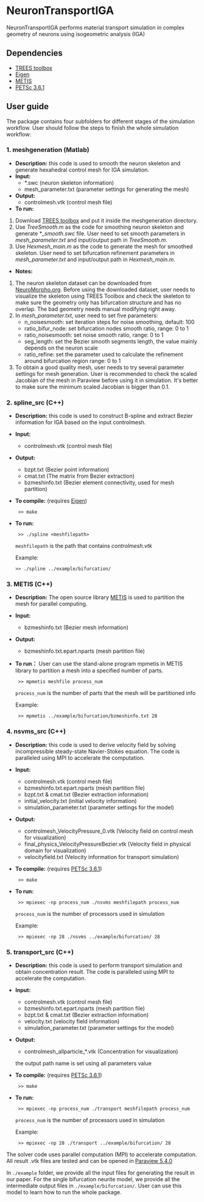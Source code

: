 # NeuronTransportIGA
NeuronTransportIGA performs material transport simulation in complex geometry of neurons using isogeometric analysis (IGA)

## Dependencies
* [TREES toolbox](http://www.treestoolbox.org/)
* [Eigen](http://eigen.tuxfamily.org/index.php?title=Main_Page)
* [METIS](http://glaros.dtc.umn.edu/gkhome/metis/metis/overview)
* [PETSc 3.6.1](https://www.mcs.anl.gov/petsc/)

## User guide
The package contains four subfolders for different stages of the simulation workflow. 
User should follow the steps to finish the whole simulation workflow:


### 1. meshgeneration (Matlab)

* **Description:** this code is used to smooth the neuron skeleton and generate hexahedral control mesh for IGA simulation.
* **Input:**
    * *.swc (neuron skeleton information)   
    * mesh_parameter.txt (parameter settings for generating the mesh)
* **Output:**
    * controlmesh.vtk (control mesh file)
* **To run:**
1. Download [TREES toolbox](http://www.treestoolbox.org/) and put it inside the meshgeneration directory.
2. Use *TreeSmooth.m* as the code for smoothing neuron skeleton and generate **_smooth.swc* file. User need to set smooth parameters in *mesh_parameter.txt* and input/output path in *TreeSmooth.m*.
3. Use *Hexmesh_main.m* as the code to generate the mesh for smoothed skeleton. User need to set bifurcation refinement parameters in *mesh_parameter.txt* and input/output path in *Hexmesh_main.m*.
* **Notes:**
1. The neuron skeleton dataset can be downloaded from [NeuroMorpho.org](http://neuromorpho.org/). Before using the downloaded dataset, user needs to visualize the skeleton using TREES Toolbox and check the skeleton to make sure the geometry only has bifurcation structure and has no overlap. The bad geometry needs manual modifying right away.
2. In *mesh_parameter.txt*, user need to set five parameters:
    * n_noisesmooth:      set iteration steps for noise smoothing, default: 100
    * ratio_bifur_node:   set bifurcation nodes smooth ratio, range: 0 to 1
    * ratio_noisesmooth:  set noise smooth ratio, range: 0 to 1
    * seg_length:         set the Bezier smooth segments length, the value mainly depends on the neuron scale
    * ratio_refine:       set the parameter used to calculate the refinement around bifurcation region range: 0 to 1 
3. To obtain a good quality mesh, user needs to try several parameter settings for mesh generation. User is recommended to check the scaled Jacobian of the mesh in Paraview before using it in simulation. It's better to make sure the minimum scaled Jacobian is bigger than 0.1.
          
### 2. spline_src (C++)

* **Description:** this code is used to construct B-spline and extract Bezier information for IGA based on the input controlmesh.
* **Input:** 
    * controlmesh.vtk (control mesh file)
* **Output:**
    * bzpt.txt (Bezier point information)
    * cmat.txt (The matrix from Bezier extraction)
    * bzmeshinfo.txt (Bezier element connectivity, used for mesh partition)         
* **To compile:** (requires [Eigen](http://eigen.tuxfamily.org/index.php?title=Main_Page))

    ` >> make`


* **To run:**

   ` >> ./spline <meshfilepath>` 

   `meshfilepath` is the path that contains *controlmesh.vtk*

   Example: 

   `>> ./spline ../example/bifurcation/`

### 3. METIS (C++)

* **Description:**
    The open source library [METIS](http://glaros.dtc.umn.edu/gkhome/metis/metis/overview) is used to partition the mesh for parallel computing.

* **Input:**
    * bzmeshinfo.txt  (Bezier mesh information)
* **Output:**
    * bzmeshinfo.txt.epart.nparts (mesh partition file)
* **To run：**
    User can use the stand-alone program mpmetis in METIS library to partition a mesh into a specified number of parts.
    
   ` >> mpmetis meshfile process_num` 
     
   `process_num` is the number of parts that the mesh will be partitioned info
    
    Example:
    
    ` >> mpmetis ../example/bifurcation/bzmeshinfo.txt 28`
        
### 4. nsvms_src (C++)

* **Description:** this code is used to derive velocity field by solving incompressible steady-state Navier-Stokes equation. The code is paralleled using MPI to accelerate the computation.
                
* **Input:**
    * controlmesh.vtk  (control mesh file)
    * bzmeshinfo.txt.epart.nparts (mesh partition file)
    * bzpt.txt & cmat.txt (Bezier extraction information)
    * initial_velocity.txt (initial velocity information)
    * simulation_parameter.txt (parameter settings for the model)
* **Output:**
    * controlmesh_VelocityPressure_0.vtk (Velocity field on control mesh for visualization)
    * final_physics_VelocityPressureBezier.vtk (Velocity field in physical domain for visualization)
    * velocityfield.txt (Velocity information for transport simulation)

* **To compile:** (requires [PETSc 3.6.1](https://www.mcs.anl.gov/petsc/))

   ` >> make` 

* **To run:**

   ` >> mpiexec -np process_num ./nsvms meshfilepath process_num`
   
   `process_num` is the number of processors used in simulation

   Example:

   ` >> mpiexec -np 28 ./nsvms ../example/bifurcation/ 28`
        
### 5. transport_src (C++)
* **Description:** this code is used to perform transport simulation and obtain concentration result.
        The code is paralleled using MPI to accelerate the computation. 
                
* **Input:**
    * controlmesh.vtk  (control mesh file)
    * bzmeshinfo.txt.epart.nparts (mesh partition file)
    * bzpt.txt & cmat.txt (Bezier extraction information)
    * velocity.txt (velocity field information)
    * simulation_parameter.txt (parameter settings for the model)
* **Output:**
    * controlmesh_allparticle_*.vtk (Concentration for visualization)
    
    the output path name is set using all parameters value
            
* **To compile:** (requires [PETSc 3.6.1](https://www.mcs.anl.gov/petsc/))

   ` >> make`  

* **To run:**

   ` >> mpiexec -np process_num ./transport meshfilepath process_num`
   
   `process_num` is the number of processors used in simulation

   Example: 

   ` >> mpiexec -np 28 ./transport ../example/bifurcation/ 28`

The solver code uses parallel computation (MPI) to accelerate computation. 
All result .vtk files are tested and can be opened in [Paraview 5.4.0](https://www.paraview.org/)

In `./example` folder, we provide all the input files for generating the result in our paper. For the single bifurcation neurite model, we provide all the intermediate output files in `./example/bifurcation/`. User can use this model to learn how to run the whole package.


